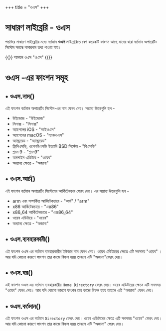 +++
title = "ওএস"
+++

# সাধারণ লাইব্রেরি - ওএস

পঙক্তির সাধারণ লাইব্রেরির মধ্যে বর্তমান **ওএস** লাইব্রেরিতে বেশ কয়েকটি ফাংশন আছে যাদের দ্বারা বর্তমান অপারেটিং সিস্টেম সম্বন্ধে নানারকম তথ্য পাওয়া যায়।

{{<highlight python>}}
আনয়ন ওএস "ওএস"
{{</highlight>}}


# ওএস -এর ফাংশন সমূহ
## • ওএস.নাম()

এই ফাংশন বর্তমান অপারেটিং সিস্টেম-এর নাম ফেরৎ দেয়। সম্ভাব্য উত্তরগুলি হল -
* উইন্ডোজ - "উইন্ডোজ"
* লিনাক্স - "লিনাক্স"
* অ্যাপেলের iOS - "আইওএস"
* অ্যাপেলের macOS - "ম্যাকওএস"
* অ্যান্ড্রয়েড - "অ্যান্ড্রয়েড"
* ফ্রিবিএসডি, ওপেনবিএসডি ইত্যাদি BSD সিস্টেম - "বিএসডি"
* প্ল্যান 9  - "প্ল্যান9"
* অনলাইন এডিটরে - "ওয়েব"
* অন্যান্য ক্ষেত্রে - "অজানা"


## • ওএস.আর্চ()

এই ফাংশন বর্তমান অপারেটিং সিস্টেমের আর্কিটেকচার ফেরৎ দেয়। এর সম্ভাব্য উত্তরগুলি হল -
* arm এবং সম্পর্কিত আর্কিটেকচারে - "আর্ম" / "arm"
* x86 আর্কিটেকচারে  - "এক্স86"
* x86_64 আর্কিটেকচারে - "এক্স86_64"
* ওয়েব এডিটারে - "ওয়েব"
* অন্যান্য ক্ষেত্রে - "অজানা"

## • ওএস.ব্যবহারকারী()

এই ফাংশন ওএস এর বর্তমান ব্যবহারকারীর ইউজার নাম ফেরৎ দেয়। ওয়েব এডিটারের ক্ষেত্রে এটি সবসময় "ওয়েব" । আর যদি কোনো কারণে ফাংশন তার কাজে বিফল হয়য় তাহলে এটি "অজানা"ফেরৎ দেয়।

## • ওএস.ঘর()
এই ফাংশন ওএস এর বর্তমান ব্যবহারকারীর `Home Directory` ফেরৎ দেয়। ওয়েব এডিটারের ক্ষেত্রে এটি সবসময় "ওয়েব" ফেরৎ দেয়। আর যদি কোনো কারণে ফাংশন তার কাজে বিফল হয়য় তাহলে এটি "অজানা" ফেরৎ দেয়।

## • ওএস.বর্তমান()
এই ফাংশন ওএস এর বর্তমান `Directory` ফেরৎ দেয়। ওয়েব এডিটারের ক্ষেত্রে এটি সবসময় "ওয়েব" ফেরৎ দেয়। আর যদি কোনো কারণে ফাংশন তার কাজে বিফল হয়য় তাহলে এটি "অজানা"  ফেরৎ দেয়।
